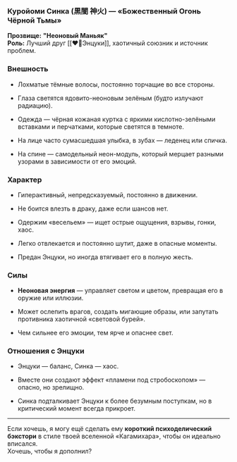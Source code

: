 ### **Куройоми Синка (黒闇 神火) — «Божественный Огонь Чёрной Тьмы»**

**Прозвище:** **"Неоновый Маньяк"**  
**Роль:** Лучший друг [[❤️‍🔥Энцуки]], хаотичный союзник и источник проблем.

### **Внешность**

- Лохматые тёмные волосы, постоянно торчащие во все стороны.
    
- Глаза светятся ядовито-неоновым зелёным (будто излучают радиацию).
    
- Одежда — чёрная кожаная куртка с яркими кислотно-зелёными вставками и перчатками, которые светятся в темноте.
    
- На лице часто сумасшедшая улыбка, в зубах — леденец или спичка.
    
- На спине — самодельный неон-модуль, который мерцает разными узорами в зависимости от его эмоций.
    

### **Характер**

- Гиперактивный, непредсказуемый, постоянно в движении.
    
- Не боится влезть в драку, даже если шансов нет.
    
- Одержим «весельем» — ищет острые ощущения, взрывы, гонки, хаос.
    
- Легко отвлекается и постоянно шутит, даже в опасные моменты.
    
- Предан Энцуки, но иногда втягивает его в полную жесть.
    

### **Силы**

- **Неоновая энергия** — управляет светом и цветом, превращая его в оружие или иллюзии.
    
- Может ослепить врагов, создать мигающие образы, или запутать противника хаотичной «световой бурей».
    
- Чем сильнее его эмоции, тем ярче и опаснее свет.
    

### **Отношения с Энцуки**

- Энцуки — баланс, Синка — хаос.
    
- Вместе они создают эффект «пламени под стробоскопом» — опасно, но зрелищно.
    
- Синка подталкивает Энцуки к более безумным поступкам, но в критический момент всегда прикроет.
    

---

Если хочешь, я могу ещё сделать ему **короткий психоделический бэкстори** в стиле твоей вселенной «Кагамихара», чтобы он идеально вписался.  
Хочешь, чтобы я дополнил?